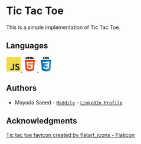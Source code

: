 # Tic Tac Toe

This is a simple implementation of Tic Tac Toe.

## Languages


<p>
   <!-- js -->
 <a 
    href="https://www.javascript.com/" 
    target="_blank" rel="noreferrer"> 
    <img
        src="https://raw.githubusercontent.com/devicons/devicon/master/icons/javascript/javascript-original.svg"
        alt="java" width="40" height="40"
    /> 
 </a>
 <!-- html -->
 <a 
    href="https://www.java.com" 
    target="_blank" rel="noreferrer"> 
    <img
        src="https://raw.githubusercontent.com/devicons/devicon/master/icons/html5/html5-original-wordmark.svg"
        alt="java" width="40" height="40"
    /> 
 </a> 
 <!-- css -->
 <a 
    href="https://www.java.com" 
    target="_blank" rel="noreferrer"> 
    <img
        src="https://raw.githubusercontent.com/devicons/devicon/master/icons/css3/css3-original-wordmark.svg"
        alt="java" width="40" height="40"
    /> 
 </a>
</p>

## Authors


- Mayada Saeed - [`Maddily`](https://github.com/Maddily) - [`LinkedIn Profile`](https://www.linkedin.com/in/mayadase/)

## Acknowledgments

<a href="https://www.flaticon.com/free-icons/tic-tac-toe" title="tic tac toe icons">Tic tac toe favicon created by flatart_icons - Flaticon</a>
